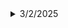 <details>
  <summary>3/2/2025</summary>

  ## Key Learnings
  - Why do most restaurants fail? A case study on it.
</details>
